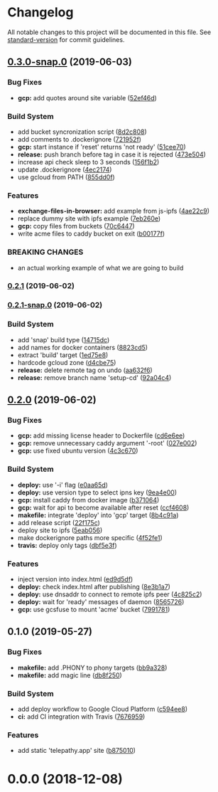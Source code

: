 # Changelog

All notable changes to this project will be documented in this file. See [standard-version](https://github.com/conventional-changelog/standard-version) for commit guidelines.

## [0.3.0-snap.0](https://github.com/hvoecking/telepathy/compare/v0.2.1...v0.3.0-snap.0) (2019-06-03)


### Bug Fixes

* **gcp:** add quotes around site variable ([52ef46d](https://github.com/hvoecking/telepathy/commit/52ef46d))


### Build System

* add bucket syncronization script ([8d2c808](https://github.com/hvoecking/telepathy/commit/8d2c808))
* add comments to .dockerignore ([721952f](https://github.com/hvoecking/telepathy/commit/721952f))
* **gcp:** start instance if 'reset' returns 'not ready' ([51cee70](https://github.com/hvoecking/telepathy/commit/51cee70))
* **release:** push branch before tag in case it is rejected ([473e504](https://github.com/hvoecking/telepathy/commit/473e504))
* increase api check sleep to 3 seconds ([156f1b2](https://github.com/hvoecking/telepathy/commit/156f1b2))
* update .dockerignore ([4ec2174](https://github.com/hvoecking/telepathy/commit/4ec2174))
* use gcloud from PATH ([855dd0f](https://github.com/hvoecking/telepathy/commit/855dd0f))


### Features

* **exchange-files-in-browser:** add example from js-ipfs ([4ae22c9](https://github.com/hvoecking/telepathy/commit/4ae22c9))
* replace dummy site with ipfs example ([7eb260e](https://github.com/hvoecking/telepathy/commit/7eb260e))
* **gcp:** copy files from buckets ([70c6447](https://github.com/hvoecking/telepathy/commit/70c6447))
* write acme files to caddy bucket on exit ([b00177f](https://github.com/hvoecking/telepathy/commit/b00177f))


### BREAKING CHANGES

* an actual working example of what we are going to build



### [0.2.1](https://github.com/hvoecking/telepathy/compare/v0.2.1-snap.0...v0.2.1) (2019-06-02)



### [0.2.1-snap.0](https://github.com/hvoecking/telepathy/compare/v0.2.0...v0.2.1-snap.0) (2019-06-02)


### Build System

* add 'snap' build type ([14715dc](https://github.com/hvoecking/telepathy/commit/14715dc))
* add names for docker containers ([8823cd5](https://github.com/hvoecking/telepathy/commit/8823cd5))
* extract 'build' target ([1ed75e8](https://github.com/hvoecking/telepathy/commit/1ed75e8))
* hardcode gcloud zone ([d4cbe75](https://github.com/hvoecking/telepathy/commit/d4cbe75))
* **release:** delete remote tag on undo ([aa632f6](https://github.com/hvoecking/telepathy/commit/aa632f6))
* **release:** remove branch name 'setup-cd' ([92a04c4](https://github.com/hvoecking/telepathy/commit/92a04c4))



## [0.2.0](https://github.com/hvoecking/telepathy/compare/v0.1.0...v0.2.0) (2019-06-02)


### Bug Fixes

* **gcp:** add missing license header to Dockerfile ([cd6e6ee](https://github.com/hvoecking/telepathy/commit/cd6e6ee))
* **gcp:** remove unnecessary caddy argument '-root' ([027e002](https://github.com/hvoecking/telepathy/commit/027e002))
* **gcp:** use fixed ubuntu version ([4c3c670](https://github.com/hvoecking/telepathy/commit/4c3c670))


### Build System

* **deploy:** use '-i' flag ([e0aa65d](https://github.com/hvoecking/telepathy/commit/e0aa65d))
* **deploy:** use version type to select ipns key ([9ea4e00](https://github.com/hvoecking/telepathy/commit/9ea4e00))
* **gcp:** install caddy from docker image ([b371064](https://github.com/hvoecking/telepathy/commit/b371064))
* **gcp:** wait for api to become available after reset ([ccf4608](https://github.com/hvoecking/telepathy/commit/ccf4608))
* **makefile:** integrate 'deploy' into 'gcp' target ([8b4c91a](https://github.com/hvoecking/telepathy/commit/8b4c91a))
* add release script ([22f175c](https://github.com/hvoecking/telepathy/commit/22f175c))
* deploy site to ipfs ([5eab056](https://github.com/hvoecking/telepathy/commit/5eab056))
* make dockerignore paths more specific ([4f52fe1](https://github.com/hvoecking/telepathy/commit/4f52fe1))
* **travis:** deploy only tags ([dbf5e3f](https://github.com/hvoecking/telepathy/commit/dbf5e3f))


### Features

* inject version into index.html ([ed9d5df](https://github.com/hvoecking/telepathy/commit/ed9d5df))
* **deploy:** check index.html after publishing ([8e3b1a7](https://github.com/hvoecking/telepathy/commit/8e3b1a7))
* **deploy:** use dnsaddr to connect to remote ipfs peer ([4c825c2](https://github.com/hvoecking/telepathy/commit/4c825c2))
* **deploy:** wait for 'ready' messages of daemon ([8565726](https://github.com/hvoecking/telepathy/commit/8565726))
* **gcp:** use gcsfuse to mount 'acme' bucket ([7991781](https://github.com/hvoecking/telepathy/commit/7991781))



## 0.1.0 (2019-05-27)


### Bug Fixes

* **makefile:** add .PHONY to phony targets ([bb9a328](https://github.com/hvoecking/telepathy/commit/bb9a328))
* **makefile:** add magic line ([db8f250](https://github.com/hvoecking/telepathy/commit/db8f250))


### Build System

* add deploy workflow to Google Cloud Platform ([c594ee8](https://github.com/hvoecking/telepathy/commit/c594ee8))
* **ci:** add CI integration with Travis ([7676959](https://github.com/hvoecking/telepathy/commit/7676959))


### Features

* add static 'telepathy.app' site ([b875010](https://github.com/hvoecking/telepathy/commit/b875010))



<a name="0.0.0"></a>
# 0.0.0 (2018-12-08)
